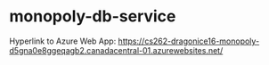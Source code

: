 # monopoly-db-service

Hyperlink to Azure Web App: https://cs262-dragonice16-monopoly-d5gna0e8ggeqagb2.canadacentral-01.azurewebsites.net/ 
